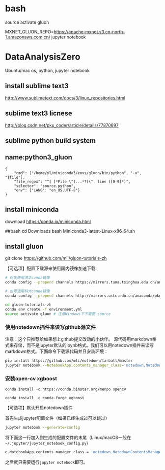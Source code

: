 # bash
source activate gluon

MXNET_GLUON_REPO=https://apache-mxnet.s3.cn-north-1.amazonaws.com.cn/ jupyter notebook


# DataAnalysisZero
Ubuntu/mac os, python, jupyter notebook

## install sublime text3
http://www.sublimetext.com/docs/3/linux_repositories.html

## sublime text3 licnese
http://blog.csdn.net/pku_coder/article/details/77870697

## sublime python build system
## name:python3_gluon

```
{
    "cmd": ["/home/yl/miniconda3/envs/gluon/bin/python", "-u", "$file"],
    "file_regex": "^[ ]*File \"(...*?)\", line ([0-9]*)",
    "selector": "source.python",
    "env": {"LANG": "en_US.UTF-8"}
}
```

## install miniconda
download https://conda.io/miniconda.html

##bash
cd Downloads
bash Miniconda3-latest-Linux-x86_64.sh

## install gluon
git clone https://github.com/mli/gluon-tutorials-zh

【可选项】配置下载源来使用国内镜像加速下载:


```bash
# 优先使用清华conda镜像
conda config --prepend channels https://mirrors.tuna.tsinghua.edu.cn/anaconda/pkgs/free/

# 也可选用科大conda镜像
conda config --prepend channels http://mirrors.ustc.edu.cn/anaconda/pkgs/free/
```
```bash
cd gluon-tutorials-zh
conda env create -f environment.yml
source activate gluon # 注意Windows下不需要 source
```
### 使用notedown插件来读写github源文件
注意：这个只推荐给如果想上github提交改动的小伙伴。
源代码用markdown格式来存储，而不是jupyter默认的ipynb格式。我们可以用notedown插件来读写markdown格式。下面命令下载源代码并且安装环境：
```bash
pip install https://github.com/mli/notedown/tarball/master
jupyter notebook --NotebookApp.contents_manager_class='notedown.NotedownContentsManager'
```
### 安装open-cv xgboost
```
conda install -c https://conda.binstar.org/menpo opencv

conda install -c conda-forge xgboost 

```

【可选项】默认开启notedown插件

首先生成jupyter配置文件（如果已经生成过可以跳过）


```bash
jupyter notebook --generate-config
```

将下面这一行加入到生成的配置文件的末尾（Linux/macOS一般在`~/.jupyter/jupyter_notebook_config.py`)


```bash
c.NotebookApp.contents_manager_class = 'notedown.NotedownContentsManager'
```

之后就只需要运行`jupyter notebook`即可。
